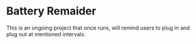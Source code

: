 # Battery Remaider

This is an ongoing project that once runs, will remind users to plug in and plug out at
mentioned intervals.
